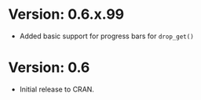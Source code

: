 Version: 0.6.x.99
==================
* Added basic support for progress bars for `drop_get()`

Version: 0.6
===============
* Initial release to CRAN.

